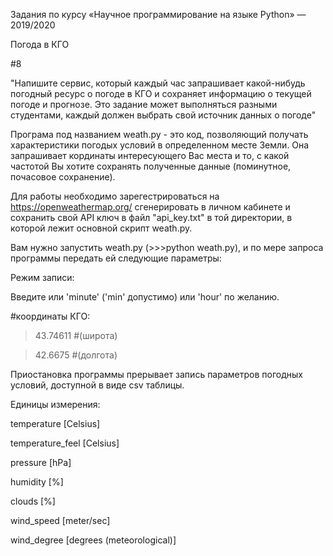 Задания по курсу «Научное программирование на языке Python» — 2019/2020


Погода в КГО

#8

"Напишите сервис, который каждый час запрашивает какой-нибудь погодный ресурс о погоде в КГО и сохраняет информацию о текущей погоде и прогнозе.
Это задание может выполняться разными студентами, каждый должен выбрать свой источник данных о погоде"


Програма под названием weath.py - это код, позволяющий получать характеристики погодых условий в определенном месте Земли. Она запрашивает кординаты интересующего Вас места и то, с какой частотой Вы хотите сохранять полученные данные (поминутное, почасовое сохранение). 


Для работы необходимо зарегестрироваться на https://openweathermap.org/ сгенерировать в личном кабинете и сохранить свой API ключ в файл "api_key.txt" в той директории, в которой лежит основной скрипт weath.py.


Вам нужно запустить weath.py (>>>python weath.py), и по мере запроса программы передать ей следующие параметры:

Режим записи:


Введите или 'minute' ('min' допустимо) или 'hour' по желанию.


#координаты КГО:


>43.74611 #(широта) 

>42.6675 #(долгота)


Приостановка программы прерывает запись параметров погодных условий, доступной в виде csv таблицы. 

Единицы измерения: 


temperature [Celsius]

temperature_feel [Celsius]

pressure [hPa]

humidity [%]

clouds [%]

wind_speed [meter/sec]

wind_degree [degrees (meteorological)]
